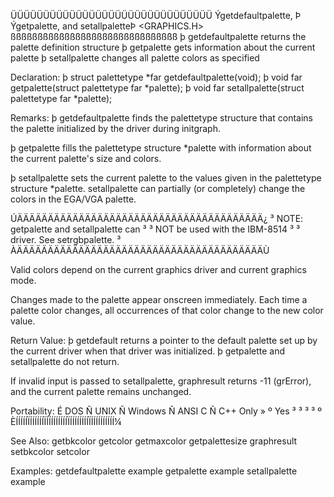  ÜÜÜÜÜÜÜÜÜÜÜÜÜÜÜÜÜÜÜÜÜÜÜÜÜÜÜÜÜÜÜ
 Ýgetdefaultpalette,           Þ
 Ýgetpalette, and setallpaletteÞ <GRAPHICS.H>
 ßßßßßßßßßßßßßßßßßßßßßßßßßßßßßßß
  þ getdefaultpalette returns the palette definition structure
  þ getpalette gets information about the current palette
  þ setallpalette changes all palette colors as specified

 Declaration:
  þ struct palettetype *far getdefaultpalette(void);
  þ void far getpalette(struct palettetype far *palette);
  þ void far setallpalette(struct palettetype far *palette);

 Remarks:
þ getdefaultpalette finds the palettetype structure that contains the
palette initialized by the driver during initgraph.

þ getpalette fills the palettetype structure *palette with information about
the current palette's size and colors.

þ setallpalette sets the current palette to the values given in the
palettetype structure *palette. setallpalette can partially (or completely)
change the colors in the EGA/VGA palette.

 ÚÄÄÄÄÄÄÄÄÄÄÄÄÄÄÄÄÄÄÄÄÄÄÄÄÄÄÄÄÄÄÄÄÄÄÄÄÄÄÄÄ¿
 ³ NOTE: getpalette and setallpalette can ³
 ³       NOT be used with the IBM-8514    ³
 ³       driver. See setrgbpalette.       ³
 ÀÄÄÄÄÄÄÄÄÄÄÄÄÄÄÄÄÄÄÄÄÄÄÄÄÄÄÄÄÄÄÄÄÄÄÄÄÄÄÄÄÙ

Valid colors depend on the current graphics driver and current graphics
mode.

Changes made to the palette appear onscreen immediately. Each time a palette
color changes, all occurrences of that color change to the new color value.

 Return Value:
  þ getdefault returns a pointer to the
    default palette set up by the current
    driver when that driver was initialized.
  þ getpalette and setallpalette do not
    return.

If invalid input is passed to setallpalette, graphresult returns -11
(grError), and the current palette remains unchanged.

 Portability:
 É DOS Ñ UNIX Ñ Windows Ñ ANSI C Ñ C++ Only »
 º Yes ³      ³         ³        ³          º
 ÈÍÍÍÍÍÏÍÍÍÍÍÍÏÍÍÍÍÍÍÍÍÍÏÍÍÍÍÍÍÍÍÏÍÍÍÍÍÍÍÍÍÍ¼

 See Also:
  getbkcolor       getcolor         getmaxcolor      getpalettesize
  graphresult      setbkcolor       setcolor

 Examples:
  getdefaultpalette example   getpalette example
  setallpalette example
